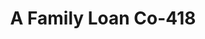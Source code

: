 ---
f_zip-code: 74017
f_state-code: OK
title: A Family Loan Co-418
f_phone: 918-342-5626
f_city-only: Claremore
f_address: Claremore Claremore
f_location-unique-id: '418'
slug: a-family-loan-co-418
updated-on: '2024-05-30T13:46:58.046Z'
created-on: '2024-05-30T13:36:59.803Z'
published-on: '2024-05-30T13:54:32.469Z'
f_city-state: cms/city/claremore-ok.md
f_company: cms/company/a-family-loan-co.md
f_state: cms/state/oklahoma.md
layout: '[payday-loan].html'
tags: payday-loan
---